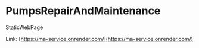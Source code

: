# PumpsRepairAndMaintenance
 StaticWebPage


Link: [https://ma-service.onrender.com/](https://ma-service.onrender.com/)
